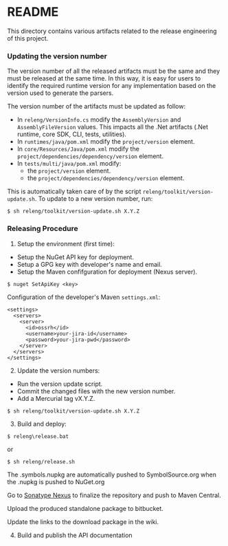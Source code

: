 # README #

This directory contains various artifacts related to the release engineering of this project.


### Updating the version number ###

The version number of all the released artifacts must be the same and they must be released at the same time.
In this way, it is easy for users to identify the required runtime version for any implementation based on the version used to generate the parsers.

The version number of the artifacts must be updated as follow:

* In `releng/VersionInfo.cs` modify the `AssemblyVersion` and `AssemblyFileVersion` values. This impacts all the .Net artifacts (.Net runtime, core SDK, CLI, tests, utilities).
* In `runtimes/java/pom.xml` modify the `project/version` element.
* In `core/Resources/Java/pom.xml` modify the `project/dependencies/dependency/version` element.
* In `tests/multi/java/pom.xml` modify:
	* the `project/version` element.
	* the `project/dependencies/dependency/version` element.

This is automatically taken care of by the script `releng/toolkit/version-update.sh`.
To update to a new version number, run:

```
$ sh releng/toolkit/version-update.sh X.Y.Z
```



### Releasing Procedure ###

1) Setup the environment (first time):

* Setup the NuGet API key for deployment.
* Setup a GPG key with developer's name and email.
* Setup the Maven confifguration for deployment (Nexus server).

```
$ nuget SetApiKey <key>
```

Configuration of the developer's Maven `settings.xml`:

```
<settings>
  <servers>
    <server>
      <id>ossrh</id>
      <username>your-jira-id</username>
      <password>your-jira-pwd</password>
    </server>
  </servers>
</settings>
```

2) Update the version numbers:
* Run the version update script.
* Commit the changed files with the new version number.
* Add a Mercurial tag vX.Y.Z.

```
$ sh releng/toolkit/version-update.sh X.Y.Z
```

3) Build and deploy:

```
$ releng\release.bat
```

or

```
$ sh releng/release.sh
```

The <name>.symbols.nupkg are automatically pushed to SymbolSource.org when the <name>.nupkg is pushed to NuGet.org

Go to [Sonatype Nexus](https://oss.sonatype.org/) to finalize the repository and push to Maven Central.

Upload the produced standalone package to bitbucket.

Update the links to the download package in the wiki.

4) Build and publish the API documentation